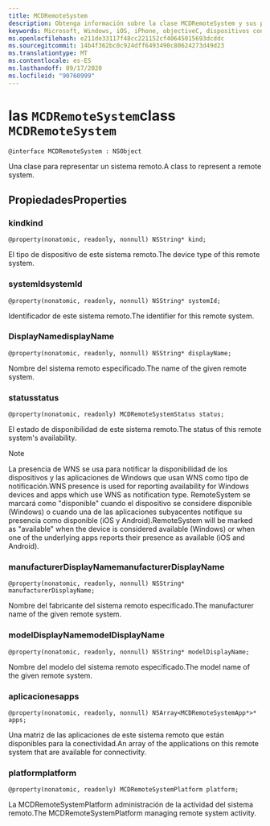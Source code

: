 ```yaml
---
title: MCDRemoteSystem
description: Obtenga información sobre la clase MCDRemoteSystem y sus propiedades. Esta clase se utiliza para representar un sistema remoto.
keywords: Microsoft, Windows, iOS, iPhone, objectiveC, dispositivos conectados, proyecto Roma
ms.openlocfilehash: e211de33117f48cc221152cf40645015693dcddc
ms.sourcegitcommit: 14b4f362bc0c924dff6493490c80624273d49d23
ms.translationtype: MT
ms.contentlocale: es-ES
ms.lasthandoff: 09/17/2020
ms.locfileid: "90760999"
---
```

# <a name="class-mcdremotesystem"></a><span data-ttu-id="a2a15-105">las `MCDRemoteSystem`</span><span class="sxs-lookup"><span data-stu-id="a2a15-105">class `MCDRemoteSystem`</span></span> 

```
@interface MCDRemoteSystem : NSObject
```  

<span data-ttu-id="a2a15-106">Una clase para representar un sistema remoto.</span><span class="sxs-lookup"><span data-stu-id="a2a15-106">A class to represent a remote system.</span></span>

## <a name="properties"></a><span data-ttu-id="a2a15-107">Propiedades</span><span class="sxs-lookup"><span data-stu-id="a2a15-107">Properties</span></span>

### <a name="kind"></a><span data-ttu-id="a2a15-108">kind</span><span class="sxs-lookup"><span data-stu-id="a2a15-108">kind</span></span>
`@property(nonatomic, readonly, nonnull) NSString* kind;`

<span data-ttu-id="a2a15-109">El tipo de dispositivo de este sistema remoto.</span><span class="sxs-lookup"><span data-stu-id="a2a15-109">The device type of this remote system.</span></span>

### <a name="systemid"></a><span data-ttu-id="a2a15-110">systemId</span><span class="sxs-lookup"><span data-stu-id="a2a15-110">systemId</span></span>
`@property(nonatomic, readonly, nonnull) NSString* systemId;`

<span data-ttu-id="a2a15-111">Identificador de este sistema remoto.</span><span class="sxs-lookup"><span data-stu-id="a2a15-111">The identifier for this remote system.</span></span>

### <a name="displayname"></a><span data-ttu-id="a2a15-112">DisplayName</span><span class="sxs-lookup"><span data-stu-id="a2a15-112">displayName</span></span>
`@property(nonatomic, readonly, nonnull) NSString* displayName;`

<span data-ttu-id="a2a15-113">Nombre del sistema remoto especificado.</span><span class="sxs-lookup"><span data-stu-id="a2a15-113">The name of the given remote system.</span></span>

### <a name="status"></a><span data-ttu-id="a2a15-114">status</span><span class="sxs-lookup"><span data-stu-id="a2a15-114">status</span></span>
`@property(nonatomic, readonly) MCDRemoteSystemStatus status;`

<span data-ttu-id="a2a15-115">El estado de disponibilidad de este sistema remoto.</span><span class="sxs-lookup"><span data-stu-id="a2a15-115">The status of this remote system's availability.</span></span>

> [!NOTE]
<span data-ttu-id="a2a15-116">La presencia de WNS se usa para notificar la disponibilidad de los dispositivos y las aplicaciones de Windows que usan WNS como tipo de notificación.</span><span class="sxs-lookup"><span data-stu-id="a2a15-116">WNS presence is used for reporting availability for Windows devices and apps which use WNS as notification type.</span></span>  <span data-ttu-id="a2a15-117">RemoteSystem se marcará como "disponible" cuando el dispositivo se considere disponible (Windows) o cuando una de las aplicaciones subyacentes notifique su presencia como disponible (iOS y Android).</span><span class="sxs-lookup"><span data-stu-id="a2a15-117">RemoteSystem will be marked as "available" when the device is considered available (Windows) or when one of the underlying apps reports their presence as available (iOS and Android).</span></span> 

### <a name="manufacturerdisplayname"></a><span data-ttu-id="a2a15-118">manufacturerDisplayName</span><span class="sxs-lookup"><span data-stu-id="a2a15-118">manufacturerDisplayName</span></span>
`@property(nonatomic, readonly, nonnull) NSString* manufacturerDisplayName;`

<span data-ttu-id="a2a15-119">Nombre del fabricante del sistema remoto especificado.</span><span class="sxs-lookup"><span data-stu-id="a2a15-119">The manufacturer name of the given remote system.</span></span>

### <a name="modeldisplayname"></a><span data-ttu-id="a2a15-120">modelDisplayName</span><span class="sxs-lookup"><span data-stu-id="a2a15-120">modelDisplayName</span></span>
`@property(nonatomic, readonly, nonnull) NSString* modelDisplayName;`

<span data-ttu-id="a2a15-121">Nombre del modelo del sistema remoto especificado.</span><span class="sxs-lookup"><span data-stu-id="a2a15-121">The model name of the given remote system.</span></span>

### <a name="apps"></a><span data-ttu-id="a2a15-122">aplicaciones</span><span class="sxs-lookup"><span data-stu-id="a2a15-122">apps</span></span>
`@property(nonatomic, readonly, nonnull) NSArray<MCDRemoteSystemApp*>* apps;`

<span data-ttu-id="a2a15-123">Una matriz de las aplicaciones de este sistema remoto que están disponibles para la conectividad.</span><span class="sxs-lookup"><span data-stu-id="a2a15-123">An array of the applications on this remote system that are available for connectivity.</span></span>

### <a name="platform"></a><span data-ttu-id="a2a15-124">platform</span><span class="sxs-lookup"><span data-stu-id="a2a15-124">platform</span></span>
`@property(nonatomic, readonly) MCDRemoteSystemPlatform platform;`

<span data-ttu-id="a2a15-125">La MCDRemoteSystemPlatform administración de la actividad del sistema remoto.</span><span class="sxs-lookup"><span data-stu-id="a2a15-125">The MCDRemoteSystemPlatform managing remote system activity.</span></span>